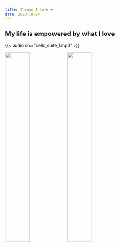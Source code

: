 ```yaml
---
title: Things I love ❤
date: 2023-10-24
---
```


## My life is empowered by what I love

{{< audio src="cello_suite_1.mp3" >}}

<p float="left">
  <img src="https://github.com/mariolambe/theme-blog/assets/61537859/99309c57-8181-4ebf-b95e-f6b5f2765974" width="40%" />
  <img src="https://github.com/mariolambe/theme-blog/assets/61537859/c465ce68-7289-44da-818b-e33f330e58fc" width="40%" />
</p>
